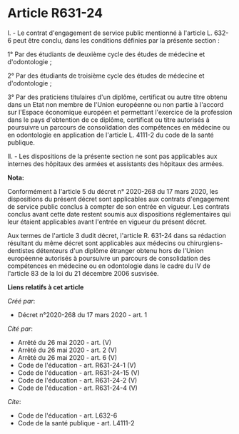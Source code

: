 # Article R631-24

I. - Le contrat d'engagement de service public mentionné à l'article L. 632-6 peut être conclu, dans les conditions définies
par la présente section :

1° Par des étudiants de deuxième cycle des études de médecine et d'odontologie ;

2° Par des étudiants de troisième cycle des études de médecine et d'odontologie ;

3° Par des praticiens titulaires d'un diplôme, certificat ou autre titre obtenu dans un Etat non membre de l'Union européenne
ou non partie à l'accord sur l'Espace économique européen et permettant l'exercice de la profession dans le pays d'obtention
de ce diplôme, certificat ou titre autorisés à poursuivre un parcours de consolidation des compétences en médecine ou en
odontologie en application de l'article L. 4111-2 du code de la santé publique.

II. - Les dispositions de la présente section ne sont pas applicables aux internes des hôpitaux des armées et assistants des
hôpitaux des armées.

**Nota:**

Conformément à l'article 5 du décret n° 2020-268 du 17 mars 2020, les dispositions du présent décret sont applicables aux
contrats d'engagement de service public conclus à compter de son entrée en vigueur. Les contrats conclus avant cette date
restent soumis aux dispositions réglementaires qui leur étaient applicables avant l'entrée en vigueur du présent décret.

Aux termes de l'article 3 dudit décret, l'article R. 631-24 dans sa rédaction résultant du même décret sont applicables aux
médecins ou chirurgiens-dentistes détenteurs d'un diplôme étranger obtenu hors de l'Union européenne autorisés à poursuivre
un parcours de consolidation des compétences en médecine ou en odontologie dans le cadre du IV de l'article 83 de la loi du
21 décembre 2006 susvisée.

**Liens relatifs à cet article**

_Créé par_:

  - Décret n°2020-268 du 17 mars 2020 - art. 1

_Cité par_:

  - Arrêté du 26 mai 2020 - art. (V)
  - Arrêté du 26 mai 2020 - art. 2 (V)
  - Arrêté du 26 mai 2020 - art. 6 (V)
  - Code de l'éducation - art. R631-24-1 (V)
  - Code de l'éducation - art. R631-24-15 (V)
  - Code de l'éducation - art. R631-24-2 (V)
  - Code de l'éducation - art. R631-24-4 (V)

_Cite_:

  - Code de l'éducation - art. L632-6
  - Code de la santé publique - art. L4111-2
